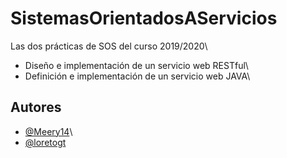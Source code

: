 # SistemasOrientadosAServicios
Las dos prácticas de SOS del curso 2019/2020\
- Diseño e implementación de un servicio web RESTful\
- Definición e implementación de un servicio web JAVA\
## Autores
- [@Meery14](https://github.com/Meery14)\
- [@loretogt](https://github.com/loretogt)

